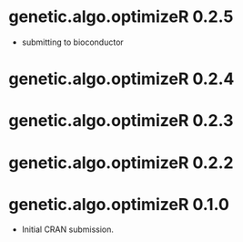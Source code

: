 # genetic.algo.optimizeR 0.2.5

* submitting to bioconductor

# genetic.algo.optimizeR 0.2.4

# genetic.algo.optimizeR 0.2.3

# genetic.algo.optimizeR 0.2.2

# genetic.algo.optimizeR 0.1.0

* Initial CRAN submission.
